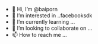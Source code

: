 - 👋 Hi, I’m @baiporn
- 👀 I’m interested in ..facebooksdk
- 🌱 I’m currently learning ...
- 💞️ I’m looking to collaborate on ...
- 📫 How to reach me ...

<!---
baiporn/baiporn is a ✨ special ✨ repository because its `README.md` (this file) appears on your GitHub profile.
You can click the Preview link to take a look at your changes.
--->
